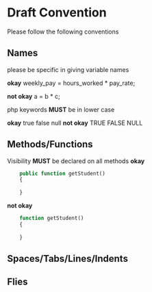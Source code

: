 # Draft Convention
Please follow the following conventions

## Names
please be specific in giving variable names

**okay**
weekly_pay = hours_worked * pay_rate;

**not okay**
 a = b * c;
 
 php keywords **MUST** be in lower case
 
 **okay**
 true
 false
 null
 **not okay**
 TRUE
 FALSE
 NULL
 
## Methods/Functions
Visibility **MUST** be declared on all methods
**okay**
```php
    public function getStudent()
    {
        
    }
```
**not okay**
```php
    function getStudent()
    {
        
    }
```
## Spaces/Tabs/Lines/Indents
 
## Flies
 
